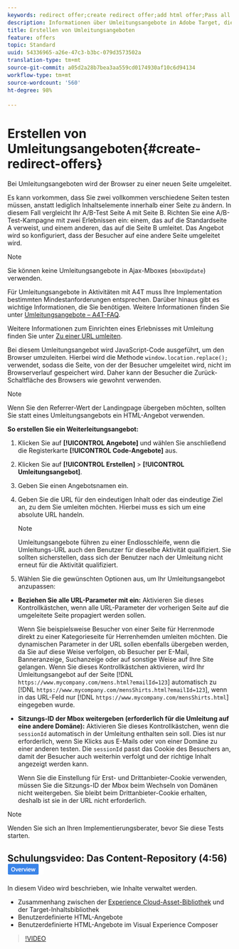 ```yaml
---
keywords: redirect offer;create redirect offer;add html offer;Pass all URL parameters in redirect;Pass mboxSessionId in redirect (only needed when the redirect is going to a different domain)
description: Informationen über Umleitungsangebote in Adobe Target, die bewirken, dass ein Browser zu einer neuen Seite weiterleitet.
title: Erstellen von Umleitungsangeboten
feature: offers
topic: Standard
uuid: 54336965-a26e-47c3-b3bc-079d3573502a
translation-type: tm+mt
source-git-commit: a05d2a28b7bea3aa559cd0174930af10c6d94134
workflow-type: tm+mt
source-wordcount: '560'
ht-degree: 98%

---
```



# Erstellen von Umleitungsangeboten{#create-redirect-offers}

Bei Umleitungsangeboten wird der Browser zu einer neuen Seite umgeleitet.

Es kann vorkommen, dass Sie zwei vollkommen verschiedene Seiten testen müssen, anstatt lediglich Inhaltselemente innerhalb einer Seite zu ändern. In diesem Fall vergleicht Ihr A/B-Test Seite A mit Seite B. Richten Sie eine A/B-Test-Kampagne mit zwei Erlebnissen ein: einem, das auf die Standardseite A verweist, und einem anderen, das auf die Seite B umleitet. Das Angebot wird so konfiguriert, dass der Besucher auf eine andere Seite umgeleitet wird.

>[!NOTE]
>
>Sie können keine Umleitungsangebote in Ajax-Mboxes (`mboxUpdate`) verwenden.
>
>Für Umleitungsangebote in Aktivitäten mit A4T muss Ihre Implementation bestimmten Mindestanforderungen entsprechen. Darüber hinaus gibt es wichtige Informationen, die Sie benötigen. Weitere Informationen finden Sie unter [Umleitungsangebote – A4T-FAQ](/help/c-integrating-target-with-mac/a4t/r-a4t-faq/a4t-faq-redirect-offers.md#concept_21BF213F10E1414A9DCD4A98AF207905).

Weitere Informationen zum Einrichten eines Erlebnisses mit Umleitung finden Sie unter [Zu einer URL umleiten](/help/c-experiences/c-visual-experience-composer/redirect-offer.md#task_9578678D42784F5EB9638F8AC8C911FA).

Bei diesem Umleitungsangebot wird JavaScript-Code ausgeführt, um den Browser umzuleiten. Hierbei wird die Methode `window.location.replace();` verwendet, sodass die Seite, von der der Besucher umgeleitet wird, nicht im Browserverlauf gespeichert wird. Daher kann der Besucher die Zurück-Schaltfläche des Browsers wie gewohnt verwenden.

>[!NOTE]
>
>Wenn Sie den Referrer-Wert der Landingpage übergeben möchten, sollten Sie statt eines Umleitungsangebots ein HTML-Angebot verwenden.

**So erstellen Sie ein Weiterleitungsangebot:**

1. Klicken Sie auf **[!UICONTROL Angebote]** und wählen Sie anschließend die Registerkarte **[!UICONTROL Code-Angebote]** aus.
1. Klicken Sie auf **[!UICONTROL Erstellen]** > **[!UICONTROL Umleitungsangebot]**.
1. Geben Sie einen Angebotsnamen ein.
1. Geben Sie die URL für den eindeutigen Inhalt oder das eindeutige Ziel an, zu dem Sie umleiten möchten. Hierbei muss es sich um eine absolute URL handeln.

   >[!NOTE]
   >
   >Umleitungsangebote führen zu einer Endlosschleife, wenn die Umleitungs-URL auch den Benutzer für dieselbe Aktivität qualifiziert. Sie sollten sicherstellen, dass sich der Benutzer nach der Umleitung nicht erneut für die Aktivität qualifiziert.

1. Wählen Sie die gewünschten Optionen aus, um Ihr Umleitungsangebot anzupassen:

* **Beziehen Sie alle URL-Parameter mit ein:** Aktivieren Sie dieses Kontrollkästchen, wenn alle URL-Parameter der vorherigen Seite auf die umgeleitete Seite propagiert werden sollen.

   Wenn Sie beispielsweise Besucher von einer Seite für Herrenmode direkt zu einer Kategorieseite für Herrenhemden umleiten möchten. Die dynamischen Parameter in der URL sollen ebenfalls übergeben werden, da Sie auf diese Weise verfolgen, ob Besucher per E-Mail, Banneranzeige, Suchanzeige oder auf sonstige Weise auf Ihre Site gelangen. Wenn Sie dieses Kontrollkästchen aktivieren, wird Ihr Umleitungsangebot auf der Seite [!DNL `https://www.mycompany.com/mens.html?emailId=123`] automatisch zu [!DNL `https://www.mycompany.com/mensShirts.html?emailId=123`], wenn in das URL-Feld nur [!DNL `https://www.mycompany.com/mensShirts.html`] eingegeben wurde.

* **Sitzungs-ID der Mbox weitergeben (erforderlich für die Umleitung auf eine andere Domäne):** Aktivieren Sie dieses Kontrollkästchen, wenn die `sessionId` automatisch in der Umleitung enthalten sein soll. Dies ist nur erforderlich, wenn Sie Klicks aus E-Mails oder von einer Domäne zu einer anderen testen. Die `sessionId` passt das Cookie des Besuchers an, damit der Besucher auch weiterhin verfolgt und der richtige Inhalt angezeigt werden kann.

   Wenn Sie die Einstellung für Erst- und Drittanbieter-Cookie verwenden, müssen Sie die Sitzungs-ID der Mbox beim Wechseln von Domänen nicht weitergeben. Sie bleibt beim Drittanbieter-Cookie erhalten, deshalb ist sie in der URL nicht erforderlich.

>[!NOTE]
>
>Wenden Sie sich an Ihren Implementierungsberater, bevor Sie diese Tests starten.

## Schulungsvideo: Das Content-Repository (4:56) ![Übersichtskennzeichnung](/help/assets/overview.png)

In diesem Video wird beschrieben, wie Inhalte verwaltet werden.

* Zusammenhang zwischen der [Experience Cloud-Asset-Bibliothek](https://experienceleague.adobe.com/docs/core-services/interface/assets/creative-cloud.html) und der Target-Inhaltsbibliothek
* Benutzerdefinierte HTML-Angebote
* Benutzerdefinierte HTML-Angebote im Visual Experience Composer

>[!VIDEO](https://video.tv.adobe.com/v/17387)
